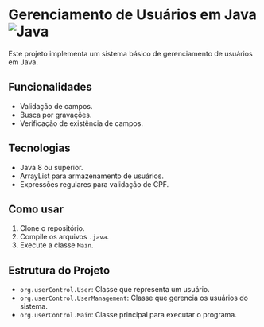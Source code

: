 # Gerenciamento de Usuários em Java ![Java](https://img.shields.io/badge/java-%23ED8B00.svg?style=for-the-badge&logo=openjdk&logoColor=white)

Este projeto implementa um sistema básico de gerenciamento de usuários em Java.

## Funcionalidades

* Validação de campos.
* Busca por gravações.
* Verificação de existência de campos.

## Tecnologias

* Java 8 ou superior.
* ArrayList para armazenamento de usuários.
* Expressões regulares para validação de CPF.

## Como usar

1.  Clone o repositório.
2.  Compile os arquivos `.java`.
3.  Execute a classe `Main`.

## Estrutura do Projeto

* `org.userControl.User`: Classe que representa um usuário.
* `org.userControl.UserManagement`: Classe que gerencia os usuários do sistema.
* `org.userControl.Main`: Classe principal para executar o programa.
